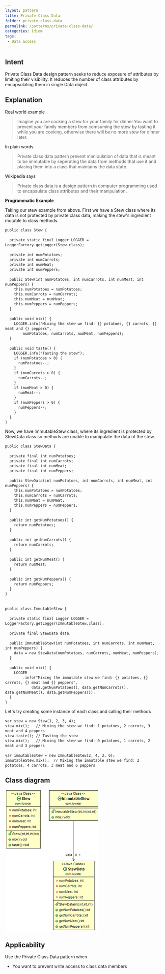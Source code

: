 ```yaml
---
layout: pattern
title: Private Class Data
folder: private-class-data
permalink: /patterns/private-class-data/
categories: Idiom
tags:
 - Data access
---
```


## Intent
Private Class Data design pattern seeks to reduce exposure of
attributes by limiting their visibility. It reduces the number of class
attributes by encapsulating them in single Data object.

## Explanation

Real world example

> Imagine you are cooking a stew for your family for dinner.You want to prevent your family members from comsuming the stew by tasting it while you are cooking, otherwise there will be no more stew for dinner later.

In plain words

> Private class data pattern prevent manipulation of data that is meant to be immutable by seperating the data from methods that use it and placing them into a class that maintains the data state.

Wikipedia says

> Private class data is a design pattern in computer programming used to encapsulate class attributes and their manipulation.

**Programmatic Example**

Taking our stew example from above. First we have a Stew class where its data is not protected by private class data, making the stew's ingredient mutable to class methods. 

```
public class Stew {

  private static final Logger LOGGER = LoggerFactory.getLogger(Stew.class);

  private int numPotatoes;
  private int numCarrots;
  private int numMeat;
  private int numPeppers;

  public Stew(int numPotatoes, int numCarrots, int numMeat, int numPeppers) {
    this.numPotatoes = numPotatoes;
    this.numCarrots = numCarrots;
    this.numMeat = numMeat;
    this.numPeppers = numPeppers;
  }

  public void mix() {
    LOGGER.info("Mixing the stew we find: {} potatoes, {} carrots, {} meat and {} peppers",
        numPotatoes, numCarrots, numMeat, numPeppers);
  }

  public void taste() {
    LOGGER.info("Tasting the stew");
    if (numPotatoes > 0) {
      numPotatoes--;
    }
    if (numCarrots > 0) {
      numCarrots--;
    }
    if (numMeat > 0) {
      numMeat--;
    }
    if (numPeppers > 0) {
      numPeppers--;
    }
  }
}
```

Now, we have ImmutableStew class, where its ingredient is protected by StewData class so methods are unable to manipulate the data of the stew.
```
public class StewData {

  private final int numPotatoes;
  private final int numCarrots;
  private final int numMeat;
  private final int numPeppers;

  public StewData(int numPotatoes, int numCarrots, int numMeat, int numPeppers) {
    this.numPotatoes = numPotatoes;
    this.numCarrots = numCarrots;
    this.numMeat = numMeat;
    this.numPeppers = numPeppers;
  }

  public int getNumPotatoes() {
    return numPotatoes;
  }

  public int getNumCarrots() {
    return numCarrots;
  }

  public int getNumMeat() {
    return numMeat;
  }

  public int getNumPeppers() {
    return numPeppers;
  }
}


public class ImmutableStew {

  private static final Logger LOGGER = LoggerFactory.getLogger(ImmutableStew.class);

  private final StewData data;

  public ImmutableStew(int numPotatoes, int numCarrots, int numMeat, int numPeppers) {
    data = new StewData(numPotatoes, numCarrots, numMeat, numPeppers);
  }

  public void mix() {
    LOGGER
        .info("Mixing the immutable stew we find: {} potatoes, {} carrots, {} meat and {} peppers",
            data.getNumPotatoes(), data.getNumCarrots(), data.getNumMeat(), data.getNumPeppers());
  }
}
```

Let's try creating some instance of each class and calling their methods
```
var stew = new Stew(1, 2, 3, 4);
stew.mix();   // Mixing the stew we find: 1 potatoes, 2 carrots, 3 meat and 4 peppers
stew.taste(); // Tasting the stew
stew.mix();   // Mixing the stew we find: 0 potatoes, 1 carrots, 2 meat and 3 peppers

var immutableStew = new ImmutableStew(2, 4, 3, 6);
immutableStew.mix();  // Mixing the immutable stew we find: 2 potatoes, 4 carrots, 3 meat and 6 peppers
```


## Class diagram
![alt text](./etc/private-class-data.png "Private Class Data")

## Applicability
Use the Private Class Data pattern when

* You want to prevent write access to class data members

